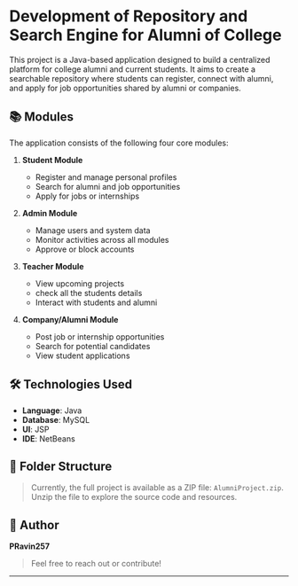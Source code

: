 # Development of Repository and Search Engine for Alumni of College

This project is a Java-based application designed to build a centralized platform for college alumni and current students. It aims to create a searchable repository where students can register, connect with alumni, and apply for job opportunities shared by alumni or companies.

## 📚 Modules

The application consists of the following four core modules:

1. **Student Module**  
   - Register and manage personal profiles  
   - Search for alumni and job opportunities  
   - Apply for jobs or internships  

2. **Admin Module**  
   - Manage users and system data  
   - Monitor activities across all modules  
   - Approve or block accounts  

3. **Teacher Module**  
   - View upcoming projects
   - check all the students details  
   - Interact with students and alumni  
   
4. **Company/Alumni Module**  
   - Post job or internship opportunities  
   - Search for potential candidates  
   - View student applications  

## 🛠️ Technologies Used

- **Language**: Java  
- **Database**: MySQL 
- **UI**: JSP 
- **IDE**: NetBeans

## 📁 Folder Structure

> Currently, the full project is available as a ZIP file: `AlumniProject.zip`.  
> Unzip the file to explore the source code and resources.


## 👤 Author

**PRavin257**  
> Feel free to reach out or contribute!

---

